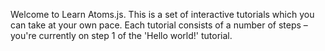 Welcome to Learn Atoms.js. This is a set of interactive tutorials which you can take at your own pace. Each tutorial consists of a number of steps – you're currently on step 1 of the 'Hello world!' tutorial.
